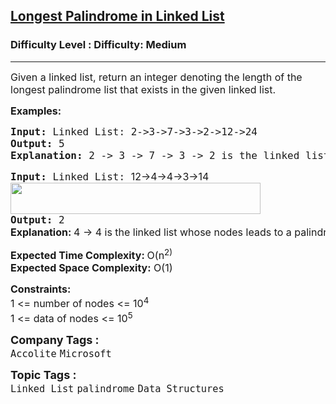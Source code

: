 <h2><a href="https://www.geeksforgeeks.org/problems/length-of-longest-palindrome-in-linked-list/1?page=1&difficulty=Medium&status=unsolved&sortBy=submissions">Longest Palindrome in Linked List</a></h2><h3>Difficulty Level : Difficulty: Medium</h3><hr><div class="problems_problem_content__Xm_eO"><p><span style="font-size: 12pt;">Given a linked list, return an integer denoting the length of the longest palindrome list that exists in the given linked list.</span></p>
<p><span style="font-size: 12pt;"><strong>Examples:</strong></span></p>
<pre><span style="font-size: 12pt;"><strong>Input:&nbsp;</strong>Linked List: 2-&gt;3-&gt;7-&gt;3-&gt;2-&gt;12-&gt;24</span><br><span style="font-size: 12pt;"><strong>Output:</strong> 5</span><br><span style="font-size: 12pt;"><strong>Explanation: </strong>2 -&gt; 3 -&gt; 7 -&gt; 3 -&gt; 2 is the linked list whose nodes leads to a palindrome.</span></pre>
<pre><span style="font-size: 12pt;"><strong>Input:&nbsp;</strong>Linked List: <span style="font-family: -apple-system, BlinkMacSystemFont, 'Segoe UI', Roboto, Oxygen, Ubuntu, Cantarell, 'Open Sans', 'Helvetica Neue', sans-serif; white-space: normal;">12-&gt;4-&gt;4-&gt;3-&gt;14<br></span><img src="https://media.geeksforgeeks.org/img-practice/prod/addEditProblem/700461/Web/Other/blobid1_1722778355.png" width="400" height="50"></span><br><span style="font-size: 12pt;"><strong>Output:</strong> 2<br></span><strong style="font-size: 12pt; font-family: -apple-system, BlinkMacSystemFont, 'Segoe UI', Roboto, Oxygen, Ubuntu, Cantarell, 'Open Sans', 'Helvetica Neue', sans-serif;">Explanation: </strong><span style="font-size: 12pt; font-family: -apple-system, BlinkMacSystemFont, 'Segoe UI', Roboto, Oxygen, Ubuntu, Cantarell, 'Open Sans', 'Helvetica Neue', sans-serif;">4 -&gt; 4 is the linked list whose nodes leads to a palindrome with length 2.</span></pre>
<p><span style="font-size: 12pt;"><strong>Expected Time Complexity: </strong>O(n<sup>2)</sup><strong><br>Expected Space Complexity:</strong> O(1)</span></p>
<p><span style="font-size: 12pt;"><strong>Constraints:</strong><br>1 &lt;= number of nodes &lt;= 10<sup>4<br></sup>1 &lt;= data of nodes &lt;= 10<sup>5</sup><sup><br></sup></span></p></div><p><span style=font-size:18px><strong>Company Tags : </strong><br><code>Accolite</code>&nbsp;<code>Microsoft</code>&nbsp;<br><p><span style=font-size:18px><strong>Topic Tags : </strong><br><code>Linked List</code>&nbsp;<code>palindrome</code>&nbsp;<code>Data Structures</code>&nbsp;